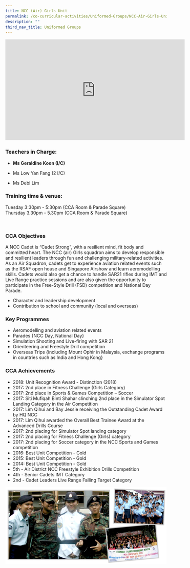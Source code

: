 ```yaml
---
title: NCC (Air) Girls Unit
permalink: /co-curricular-activities/Uniformed-Groups/NCC-Air-Girls-Unit
description: ""
third_nav_title: Uniformed Groups
---
```

<iframe width="560" height="315" src="https://www.youtube.com/embed/t0mr594V418" title="YouTube video player" frameborder="0" allow="accelerometer; autoplay; clipboard-write; encrypted-media; gyroscope; picture-in-picture" allowfullscreen></iframe>

### Teachers in Charge:

  

*   **Ms Geraldine Koon (I/C)**
*   Ms Low Yan Fang (2 I/C)  
    
*   Ms Debi Lim

###   Training time & venue:

  

Tuesday 3:30pm - 5:30pm (CCA Room & Parade Square)  
Thursday 3.30pm - 5.30pm (CCA Room & Parade Square)

 

### CCA Objectives

  
A NCC Cadet is “Cadet Strong”, with a resilient mind, fit body and committed heart. The NCC (air) Girls squadron aims to develop responsible and resilient leaders through fun and challenging military-related activities.  As an Air Squadron, cadets get to experience aviation related events such as the RSAF open house and Singapore Airshow and learn aeromodelling skills. Cadets would also get a chance to handle SAR21 rifles during IMT and Live Range practice sessions and are also given the opportunity to participate in the Free-Style Drill (FSD) competition and National Day Parade.

*   Character and leadership development
*   Contribution to school and community (local and overseas)

###   Key Programmes

*   Aeromodelling and aviation related events
*   Parades {NCC Day, National Day}
*   Simulation Shooting and Live-firing with SAR 21
*   Orienteering and Freestyle Drill competition
*   Overseas Trips {including Mount Ophir in Malaysia, exchange programs in countries such as India and Hong Kong}

###   CCA Achievements

  
*   2018: Unit Recognition Award - Distinction (2018)
*   2017: 2nd place in Fitness Challenge (Girls Category)
*   2017: 2nd place in Sports & Games Competition – Soccer
*   2017: Siti Mufiqah Binti Shahar clinching 2nd place in the Simulator Spot Landing Category in the Air Competition
*   2017: Lim Qihui and Bay Jessie receiving the Outstanding Cadet Award by HQ NCC
*   2017: Lim Qihui awarded the Overall Best Trainee Award at the Advanced Drills Course
*   2017: 2nd placing for Simulator Spot landing category
*   2017: 2nd placing for Fitness Challenge (Girls) category
*   2017: 2nd placing for Soccer category in the NCC Sports and Games competition
*   2016: Best Unit Competition - Gold
*   2015: Best Unit Competition - Gold
*   2014: Best Unit Competition - Gold
*   5th - Air District NCC Freestyle Exhibition Drills Competition
*   4th - Senior Cadets IMT Category
*   2nd - Cadet Leaders Live Range Falling Target Category

![](/images/4-1.png)